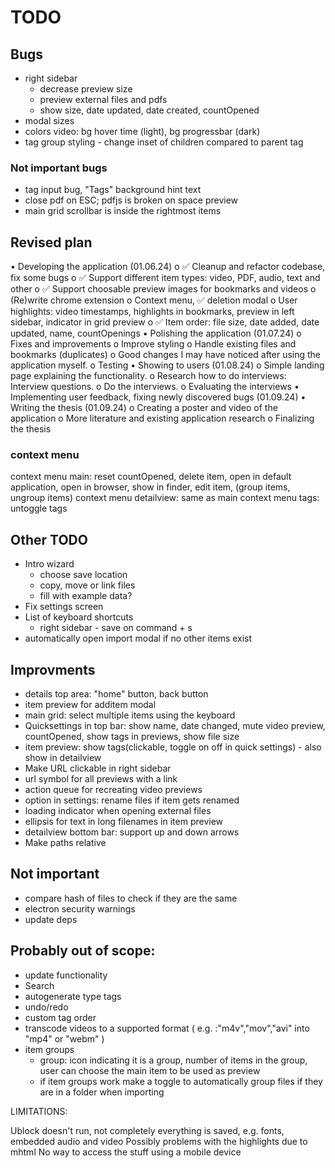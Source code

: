 # TODO

## Bugs
* right sidebar 
    - decrease preview size
    - preview external files and pdfs
    - show size, date updated, date created, countOpened
* modal sizes
* colors video: bg hover time (light), bg progressbar (dark)
* tag group styling - change inset of children compared to parent tag


### Not important bugs
* tag input bug, "Tags" background hint text
* close pdf on ESC; pdfjs is broken on space preview
* main grid scrollbar is inside the rightmost items



## Revised plan
•	Developing the application (01.06.24)
    o	✅ Cleanup and refactor codebase, fix some bugs
    o	✅ Support different item types: video, PDF, audio, text and other
    o	✅ Support choosable preview images for bookmarks and videos
    o	(Re)write chrome extension
    o	Context menu, ✅ deletion modal
    o	User highlights: video timestamps, highlights in bookmarks, preview in left sidebar, indicator in grid preview
    o	✅ Item order: file size, date added, date updated, name, countOpenings
•	Polishing the application (01.07.24)
    o	Fixes and improvements
    o	Improve styling
    o	Handle existing files and bookmarks (duplicates)
    o	Good changes I may have noticed after using the application myself.
    o	Testing
•	Showing to users (01.08.24)
    o	Simple landing page explaining the functionality.
    o	Research how to do interviews: Interview questions.
    o	Do the interviews.
    o	Evaluating the interviews
•	Implementing user feedback, fixing newly discovered bugs (01.09.24)
•	Writing the thesis (01.09.24)
    o	Creating a poster and video of the application
    o	More literature and existing application research
    o	Finalizing the thesis

### context menu 
context menu main: reset countOpened, delete item, open in default application, open in browser, show in finder, edit item, (group items, ungroup items)
context menu detailview: same as main
context menu tags: untoggle tags

## Other TODO
* Intro wizard
    * choose save location
    * copy, move or link files
    * fill with example data?
* Fix settings screen
* List of keyboard shortcuts
    * right sidebar - save on command + s
* automatically open import modal if no other items exist

## Improvments
* details top area: "home" button, back button
* item preview for additem modal
* main grid: select multiple items using the keyboard
* Quicksettings in top bar: show name, date changed, mute video preview, countOpened, show tags in previews, show file size
* item preview: show tags(clickable, toggle on off in quick settings) - also show in detailview
* Make URL clickable in right sidebar
* url symbol for all previews with a link
* action queue for recreating video previews
* option in settings: rename files if item gets renamed
* loading indicator when opening external files
* ellipsis for text in long filenames in item preview
* detailview bottom bar: support up and down arrows
* Make paths relative


## Not important
* compare hash of files to check if they are the same
* electron security warnings
* update deps


## Probably out of scope:
* update functionality
* Search
* autogenerate type tags
* undo/redo  
* custom tag order
* transcode videos to a supported format ( e.g. :"m4v","mov","avi" into "mp4" or "webm" )
* item groups
    * group: icon indicating it is a group,  number of items in the group, user can choose the main item to be used as preview
    * if item groups work make a toggle to automatically group files if they are in a folder when importing

LIMITATIONS:

Ublock doesn't run, not completely everything is saved, e.g. fonts, embedded audio and video
Possibly problems with the highlights due to mhtml
No way to access the stuff using a mobile device
